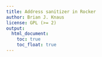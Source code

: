 ```yaml
---
title: Address sanitizer in Rocker
author: Brian J. Knaus
license: GPL (>= 2)
output:
  html_document:
    toc: true
    toc_float: true
---
```




